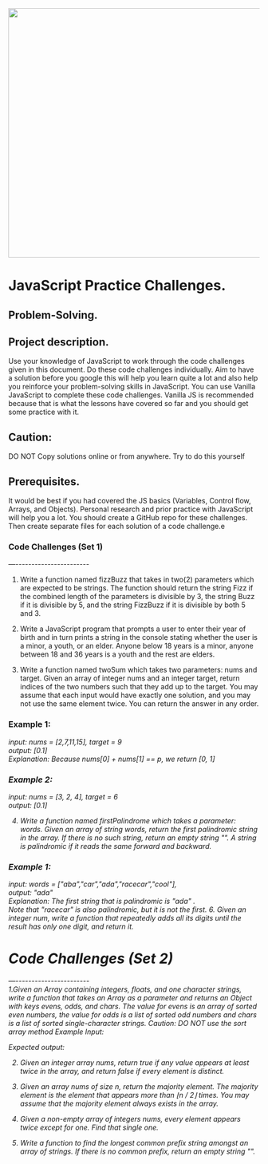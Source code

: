 <img src="https://media.istockphoto.com/id/537331500/photo/programming-code-abstract-technology-background-of-software-deve.jpg?s=612x612&w=0&k=20&c=jlYes8ZfnCmD0lLn-vKvzQoKXrWaEcVypHnB5MuO-g8="  height="500"  width="860"/>





 # JavaScript Practice Challenges.

## Problem-Solving.


## Project description.
Use your knowledge of JavaScript to work through the code challenges given in this document. Do these code challenges individually. Aim to have a solution before you google this will help you learn quite a lot and also help you reinforce your problem-solving skills in JavaScript.
You can use Vanilla JavaScript to complete these code challenges. Vanilla JS is recommended because that is what the lessons have covered so far and you should get some practice with it. 


## Caution:
DO NOT Copy solutions online or from anywhere. 
Try to do this yourself 

## Prerequisites.
It would be best if you had covered the JS basics (Variables, Control flow, Arrays, and Objects).
Personal research and prior practice with JavaScript will help you a lot.
You should create a GitHub repo for these challenges. Then create separate files for each solution of a code challenge.e



### Code Challenges (Set 1)
—-----------------------
1. Write a function named fizzBuzz that takes in two(2) parameters which are expected to be strings. The function should return the string Fizz if the combined length of the parameters is divisible by 3, the string Buzz if it is divisible by 5, and the string FizzBuzz if it is divisible by both 5 and 3.

2. Write a JavaScript program that prompts a user to enter their year of birth and in turn prints a string in the console stating whether the user is a minor, a youth, or an elder.  Anyone below 18 years is a minor, anyone between 18 and 36 years is a youth and the rest are elders.

3. Write a function named twoSum which takes two parameters: nums and target. Given an array of integer nums and an integer target, return indices of the two numbers such that they add up to the target. You may assume that each input would have exactly one solution, and you may not use the same element twice.
You can return the answer in any order.

### Example 1:
<em>input: nums = [2,7,11,15], target = 9 </em> <br>
<em>output: [0.1] </em><br>
<em>Explanation: Because nums[0] + nums[1] == p, we return [0, 1] <br>
### Example 2:
<em>input: nums = [3, 2, 4], target = 6</em> <br>
<em>output: [0.1] </em><br>


4. Write a function named firstPalindrome which takes a parameter: words. Given an array of string words, return the first palindromic string in the array. If there is no such string, return an empty string "".
A string is palindromic if it reads the same forward and backward.<br>
### Example 1:
<em>input: words = ["aba","car","ada","racecar","cool"], </em> <br>
<em>output: "ada" </em><br>
<em>Explanation: The first string that is palindromic is "ada" . <br>
Note that "racecar" is also palindromic, but it is not the first.
6. Given an integer num, write a function that repeatedly adds all its digits until the result has only one digit, and return it.

# Code Challenges (Set 2)
—----------------------- <br>
1.Given an Array containing integers, floats, and one character strings, write a function that takes an Array as a parameter and returns an Object with keys evens, odds, and chars. The value for evens is an array of sorted even numbers, the value for odds is a list of sorted odd numbers and chars is a list of sorted single-character strings.
Caution: DO NOT use the sort array method
Example Input:

Expected output:

2. Given an integer array nums, return true if any value appears at least twice in the array, and return false if every element is distinct.


3. Given an array nums of size n, return the majority element. The majority element is the element that appears more than ⌊n / 2⌋ times. You may assume that the majority element always exists in the array.



4. Given a non-empty array of integers nums, every element appears twice except for one. Find that single one.



5. Write a function to find the longest common prefix string amongst an array of strings. If there is no common prefix, return an empty string "".








